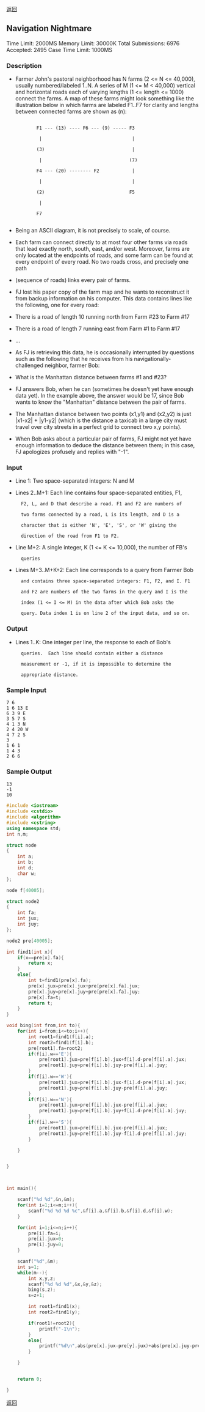 ﻿[返回](https://github.com/superkunn/acmer#poj)
## Navigation Nightmare
Time Limit: 2000MS		Memory Limit: 30000K
Total Submissions: 6976		Accepted: 2495
Case Time Limit: 1000MS
### Description

* Farmer John's pastoral neighborhood has N farms (2 <= N <= 40,000), usually numbered/labeled 1..N. A series of M (1 <= M < 40,000) vertical and horizontal roads each of varying lengths (1 <= length <= 1000) connect the farms. A map of these farms might look something like the illustration below in which farms are labeled F1..F7 for clarity and lengths between connected farms are shown as (n): 
```

           F1 --- (13) ---- F6 --- (9) ----- F3

            |                                 |

           (3)                                |

            |                                (7)

           F4 --- (20) -------- F2            |

            |                                 |

           (2)                               F5

            | 

           F7 
		   
```

* Being an ASCII diagram, it is not precisely to scale, of course. 

* Each farm can connect directly to at most four other farms via roads that lead exactly north, south, east, and/or west. Moreover, farms are only located at the endpoints of roads, and some farm can be found at every endpoint of every road. No two roads cross, and precisely one path 
* (sequence of roads) links every pair of farms. 

* FJ lost his paper copy of the farm map and he wants to reconstruct it from backup information on his computer. This data contains lines like the following, one for every road: 

* There is a road of length 10 running north from Farm #23 to Farm #17 
* There is a road of length 7 running east from Farm #1 to Farm #17 
* ... 

* As FJ is retrieving this data, he is occasionally interrupted by questions such as the following that he receives from his navigationally-challenged neighbor, farmer Bob: 

* What is the Manhattan distance between farms #1 and #23? 

* FJ answers Bob, when he can (sometimes he doesn't yet have enough data yet). In the example above, the answer would be 17, since Bob wants to know the "Manhattan" distance between the pair of farms. 
* The Manhattan distance between two points (x1,y1) and (x2,y2) is just |x1-x2| + |y1-y2| (which is the distance a taxicab in a large city must travel over city streets in a perfect grid to connect two x,y points). 

* When Bob asks about a particular pair of farms, FJ might not yet have enough information to deduce the distance between them; in this case, FJ apologizes profusely and replies with "-1". 
### Input

* Line 1: 
		Two space-separated integers: N and M



* Lines 2..M+1: 
		Each line contains four space-separated entities, F1,

        F2, L, and D that describe a road. F1 and F2 are numbers of

        two farms connected by a road, L is its length, and D is a

        character that is either 'N', 'E', 'S', or 'W' giving the

        direction of the road from F1 to F2.



* Line M+2: 
		A single integer, K (1 <= K <= 10,000), the number of FB's

        queries



* Lines M+3..M+K+2:
		Each line corresponds to a query from Farmer Bob

        and contains three space-separated integers: F1, F2, and I. F1

        and F2 are numbers of the two farms in the query and I is the

        index (1 <= I <= M) in the data after which Bob asks the

        query. Data index 1 is on line 2 of the input data, and so on.
### Output

* Lines 1..K: 
		One integer per line, the response to each of Bob's

        queries.  Each line should contain either a distance

        measurement or -1, if it is impossible to determine the

        appropriate distance.
### Sample Input
```
7 6
1 6 13 E
6 3 9 E
3 5 7 S
4 1 3 N
2 4 20 W
4 7 2 S
3
1 6 1
1 4 3
2 6 6
```
### Sample Output
```
13
-1
10
```

```c++
#include <iostream>
#include <cstdio>
#include <algorithm>
#include <cstring>
using namespace std;
int n,m;

struct node
{
    int a;
    int b;
    int d;
    char w;
};

node f[40005];

struct node2
{
    int fa;
    int jux;
    int juy;
};

node2 pre[40005];

int find1(int x){
    if(x==pre[x].fa){
        return x;
    }
    else{
        int t=find1(pre[x].fa);
        pre[x].jux=pre[x].jux+pre[pre[x].fa].jux;
        pre[x].juy=pre[x].juy+pre[pre[x].fa].juy;
        pre[x].fa=t;
        return t;
    }
}

void bing(int from,int to){
    for(int i=from;i<=to;i++){
        int root1=find1(f[i].a);
        int root2=find1(f[i].b);
        pre[root1].fa=root2;
        if(f[i].w=='E'){
            pre[root1].jux=pre[f[i].b].jux+f[i].d-pre[f[i].a].jux;
            pre[root1].juy=pre[f[i].b].juy-pre[f[i].a].juy;
        }
        if(f[i].w=='W'){
            pre[root1].jux=pre[f[i].b].jux-f[i].d-pre[f[i].a].jux;
            pre[root1].juy=pre[f[i].b].juy-pre[f[i].a].juy;
        }
        if(f[i].w=='N'){
            pre[root1].jux=pre[f[i].b].jux-pre[f[i].a].jux;
            pre[root1].juy=pre[f[i].b].juy+f[i].d-pre[f[i].a].juy;
        }
        if(f[i].w=='S'){
            pre[root1].jux=pre[f[i].b].jux-pre[f[i].a].jux;
            pre[root1].juy=pre[f[i].b].juy-f[i].d-pre[f[i].a].juy;
        }

    }


}



int main(){

    scanf("%d %d",&n,&m);
    for(int i=1;i<=m;i++){
        scanf("%d %d %d %c",&f[i].a,&f[i].b,&f[i].d,&f[i].w);
    }

    for(int i=1;i<=n;i++){
        pre[i].fa=i;
        pre[i].jux=0;
        pre[i].juy=0;
    }

    scanf("%d",&m);
    int s=1;
    while(m--){
        int x,y,z;
        scanf("%d %d %d",&x,&y,&z);
        bing(s,z);
        s=z+1;

        int root1=find1(x);
        int root2=find1(y);

        if(root1!=root2){
            printf("-1\n");
        }
        else{
            printf("%d\n",abs(pre[x].jux-pre[y].jux)+abs(pre[x].juy-pre[y].juy));
        }

    }


    return 0;

}

```
[返回](https://github.com/superkunn/acmer#poj)